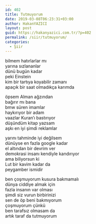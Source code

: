 ```yaml
---
id: 402
title: Tutmuyorum
date: 2019-03-08T06:23:31+03:00
author: HakanYAZICI
layout: post
guid: https://hakanyazici.com.tr/?p=402
permalink: /siir/tutmuyorum/
categories:
  - Şiir
---
```

bilmem hatırlarlar mı  
yarına sızlananlar  
dünü bugün kadar  
peki Einstein  
kim bir tartıya koyabilir zamanı  
apaçık bir saat olmadıkça karımda

öpsem Alman ağzından  
bağırır mı bana  
bmw süren imamlar  
haykırıyor bir adam  
vaazlar Kuran&#8217;ı bastırıyor  
düşündüm kitap yazsam  
aşkı en iyi şimdi reklamlar

yarını tahminde iyi değilsem  
dünüyse en fazla google kadar  
el altından bir devrim ver  
demokrasi insanı kendiyle kandırıyor  
ama biliyorsun ki  
Lut bir kavim kadar da  
peygamber ismidir

ben çoşmuyorum kusura bakmamalı  
dünya ciddiye almak için  
fazla insanın var olması  
şimdi siz vurun birbirinizi  
sen de öp beni bakmıyorum  
çoşmuyorum çünkü  
ben tarafsız olmasam da  
artık taraf da tutmuyorum